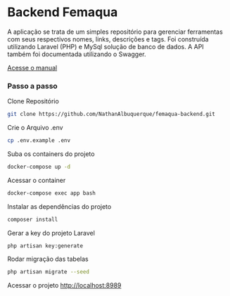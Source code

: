 # Backend Femaqua

A aplicação se trata de um simples repositório para gerenciar ferramentas com seus respectivos nomes, links, descrições e tags. Foi construída utilizando Laravel (PHP) e MySql solução de banco de dados. A API também foi documentada utilizando o Swagger.

[Acesse o manual](https://decorous-venus-7f3.notion.site/Desafio-Backend-Biztrip-8625357a51304c70b79c82e30b5bcb10)


### Passo a passo
Clone Repositório
```sh
git clone https://github.com/NathanAlbuquerque/femaqua-backend.git
```


Crie o Arquivo .env
```sh
cp .env.example .env
```


Suba os containers do projeto
```sh
docker-compose up -d
```


Acessar o container
```sh
docker-compose exec app bash
```


Instalar as dependências do projeto
```sh
composer install
```


Gerar a key do projeto Laravel
```sh
php artisan key:generate
```


Rodar migração das tabelas
```sh
php artisan migrate --seed
```


Acessar o projeto
[http://localhost:8989](http://localhost:8989)
